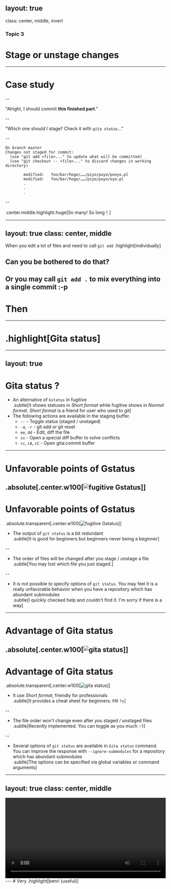 layout: true
---
class: center, middle, invert
### Topic 3
# Stage or unstage changes
---
# Case study

--

"Alright, I should commit **this finished part**."

--

"Which one should I stage? Check it with `gita status`..."

--

```
On branch master
Changes not staged for commit:
  (use "git add <file>..." to update what will be committed)
  (use "git checkout -- <file>..." to discard changes in working directory)

        modified:   foo/bar/hoge/……/piyo/puyo/ponyo.pl
        modified:   foo/bar/hoge/……/piyo/puyo/oyo.pl
        .
        .
        .
```
--

.center.middle.highlight.huge[So many! So long！]

---
layout: true
class: center, middle
---
When you edit a lot of files and need to call `git add` .highlight[individually]
## Can you be bothered to do that?
Or you may call `git add .` to mix everything into a single commit :-p
---
# Then
---
# .highlight[Gita status]
---
layout: true
---
# Gita status ?

- An alternative of `Gstatus` in fugitive<br>
  .subtle[It shows statuses in *Short format* while fugitive shows in *Normal format*. *Short format* is a friend for user who used to git]
- The following actions are available in the staging buffer.
  - `--` - Toggle status (staged / unstaged)
  - `-a`, `-r` - git add or git reset
  - `ee`, `dd` - Edit, diff the file
  - `ss` - Open a special diff buffer to solve conflicts
  - `cc`, `cA`, `cC` - Open gita:commit buffer
---
# Unfavorable points of Gstatus
.absolute[.center.w100[![fugitive Gstatus](img/fugitive_Gstatus.png)]]
---
# Unfavorable points of Gstatus
.absolute.transparent[.center.w100[![fugitive Gstatus](img/fugitive_Gstatus.png)]]
- The output of `git status` is a bit redundant <br>
  .subtle[It is good for beginners but beginners never being a beginner]

--

- The order of files will be changed after you stage / unstage a file<br>
  .subtle[You may lost which file you just staged.]

--

- It is not possible to specify options of `git status`. You may feel it is a really unfavorable behavior when you have a repository which has abundant submodules<br>
  .subtle[I quickly checked help and couldn't find it. I'm sorry if there is a way]
---
# Advantage of Gita status
.absolute[.center.w100[![gita status](img/gita_status.png)]]
---
# Advantage of Gita status
.absolute.transparent[.center.w100[![gita status](img/gita_status.png)]]
- It use *Short format*, friendly for professionals<br>
  .subtle[It provides a cheat sheet for beginners. Hit `?s`]

--

- The file order won't change even after you staged / unstaged files<br>
.subtle[Recently implemented. You can toggle as you much :-)]

--

- Several options of `git status` are available in `Gita status` command. You can improve the response with `--ignore-submodules` for a repository which has abundant submodules<br>
  .subtle[The options can be specified via global variables or command arguments]
---
layout: true
class: center, middle
---
<video controls style="width: 100%">
  <source src="img/gita_status.webm">
</video>
---
# Very .highlight[benri (useful)]

